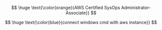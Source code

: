 $$
\huge \text{\color{orange}{AWS Certified SysOps Administrator-Associate}}
$$

$$
\huge \text{\color{blue}{connect windows cmd with aws instance}}
$$



